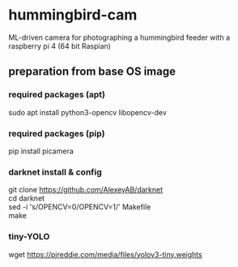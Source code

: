 # hummingbird-cam
ML-driven camera for photographing a hummingbird feeder with a raspberry pi 4 (64 bit Raspian)
## preparation from base OS image
### required packages (apt)
sudo apt install python3-opencv libopencv-dev
### required packages (pip)
pip install picamera
### darknet install & config 
git clone https://github.com/AlexeyAB/darknet<br>
cd darknet<br>
sed -i 's/OPENCV=0/OPENCV=1/' Makefile<br>
make<br>
### tiny-YOLO 
wget https://pjreddie.com/media/files/yolov3-tiny.weights
